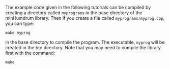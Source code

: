 
The example code given in the following tutorials can be compiled
by creating a directory called `myprograms` in the base directory
of the minHumdrum library.  Then if you create a file called
`myprograms/myprog.cpp`, you can type:

```console
make myprog
```

in the base directory to compile the program.  The executable,
`myprog` will be created in the `bin` directory.  Note that you may
need to compile the library first with the command:

```console
make
```

